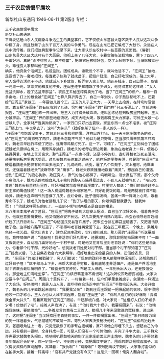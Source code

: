 ### 三千农民愤恨平鹰坟
新华社山东通讯
1946-06-11
第2版()
专栏：

    三千农民愤恨平鹰坟
    新华社山东通讯
    平鹰坟这是山东人民翻身斗争活生生的典型事件，它不仅使山东莒县大店区数千人民从这次斗争中翻了身，而且鼓舞了山东千百万人民的斗争勇气。现在在山东已把它编成了大鼓书，永远在人民中流传着。我们把这典型事件记录下来，让大家认识在农村中一些恶霸的真面貌。（编者）
    山东莒县大店区大店村有个大恶霸，他祖上坐了几任大官，专靠贪赃枉法刮地皮，置下了四万八千亩好地。真是“杀不得穷人，积不得富”，把佃农压榨得好苦，吃了上顿愁下顿，当掉棉被赎＠头，难怪穷人家都叫他“庄阎王”。
    确实，他真象个活阎王，私设监狱，团练成兵，谁敢说个不字，就叫他活不了。“庄阎王”抽地，是耍惯了的一套老把戏，每当麦子快熟了就找岔子，把佃户赶走，自己好吃现成的，碰上欠年，穷人饿得连活也干不动，他就派人下乡放债，折弄穷人家土地。他还开钱庄，自己出票子，取钱一元顶一元，拿票买他粮食他不要，庄阎王还不知糟蹋了多少妇女，他竟得意的这样说：“女人是盆洗脚水，蹬了这盆来那盆”。农民王五给压榨得卖光了地，当了“庄阎王”的佃户，租种一百多亩地，打上的粮食被“庄阎王”七算八算折弄去了，自己一年到头，＠子熬饼都吃不上，还要给“庄阎王”家做工，一年要做几百个工。王五的儿子王大力，一天早上去拾粪，在转弯时没留意，粪叉把“庄阎王”的石灰墙划了几道，恰巧被“庄阎王”的“看门狗”何三爷碰上了，立刻进去报告，“庄阎王”和团练一齐出来，把王大力打得头破血流，还叫团练给拉到板房里押起来。王大力被押后，“庄阎王”养的那些地痞流氓，成天大吃大喝，饭钱都得王大力家拿。可怜王大娘一心想赎儿子，全家财产连黄狗都卖了，一家四口只好出去要饭。家里东西一点也不准拿，被“庄阎王”锁上门，牛也牵去了。这叫“大抹头”（就好象杀了佃户一家人的头一样）。
    “庄阎王”吃饱饭没事干，常领着何三爷和他的鹰、洋狗出外打猎，有一天王家庄魏老头的鸡，给“庄阎王”的鹰抓死了两只，魏老头怎能不气呢？他以为是只野鹰，正当那只鹰来抓第三只鸡时，魏老汉举起竹竿使了把劲，连鹰带鸡都打死了。这一下，可糟了，“庄阎王”立刻纠合了团练把魏老头捆绑在树上，用鞭浑身抽打，魏老头的老母在旁边跪着，象抽在她老身上一样，使她心痛得哭着，在地上苦苦哀求，那“庄阎王”一点也不理，还是不停的打，直打得魏老汉死去活来，还要拖到板房里去活受罪。过几天魏老头终算活过来了，他在板房里整天哭，可是那“庄阎王”又硬逼着魏老头把仅有的三亩多地卖了，扎成纸鸡、纸兔，雇了八个吹鼓手，买上棺材，给鹰出殡。还强逼着魏老头“披麻带孝”哭“鹰爹”，魏老头跌跌撞撞地跟着“鹰灵”，想起自己的遭遇，想到“庄阎王”的狼心狗肺，欺压穷人，直气的他心都碎了，呜咽啼泣，泪水直往下流。那个父母不痛他儿子，魏老头的老娘自从儿子挨打的那天心痛得晕过去，不到几天就被气死了。“哑巴吃黄莲”魏老头有苦往肚里吞，只好用破席包着把老母埋葬了。村里穷人都说：“俺们的命还赶不上财主家的鹰值钱呢”！这一场人祸逼得魏老头倾家荡产，只好走要饭的路，可是两腿被打得不能动弹，魏老头吞声咽气的苦撑了几天，皮烂骨痛，肚子饿得发响，苦痛一阵一阵涌上心来，眼看寿命不长了，魏老头对他老婆和儿子说：“到了讲理的那天，你娘俩要替我报仇，替我伸冤！！”他就这样冤枉的死了，一直到不喘气时两眼还是白白的瞪着。
    三八年日本鬼子占了莒县，“庄阎王”把鬼子请到大店安上据点，自己当了汉奸区长，借着鬼子势力，他就任意要捐要税，他又怕据点安不长远，好几次要鬼子扫荡八路军。朱玄仓领导老百姓组织起了抗日游击队，“庄阎王”勾结国民党县官许黑子，把朱玄仓装在麻袋里暗害了，又把游击队缴了枪。这事给八路军知道了，不忍得叫老百姓再受苦下去，就在四三年夏天一个晚上，乘着月色经一夜苦战，把大店克复了，建立起民主政府，实行减租减息。那万恶的“庄阎王”听说要减租，竟吓唬佃户说：“造反啦！我养活你们好几辈子，还要减租，那我非把地抽回来不可！”一面又假装进步，自动租几亩好地给一个村干部，可是他又在背后里对老百姓说：“你们这些是白出力，你看那个村干部，光种好地”。想挑拨老百姓反对村干部。但当那个村干部知道了“庄阎王”捣鬼以后，马上召集农救会向大家解释，把好地拿出来给最穷的人种，还借给农具、贷款。“庄阎王”的鬼计被戳破了，穷人们都说：“现在的政府不象从前那样欺压俺们，还帮助俺们过好日子哩！”区干部马上下乡，来帮大家追寻穷根，看到底地主养活佃户，还是佃户养活地主呢？农救会最后搞明白了，“粮食是农民种的，布是工人织的，一年到头出大力，还是挨饿受冻，那些地主们清吃坐穿”。“庄阎王”的横行霸道谁不痛恨呢！这次听说区政府要减租，大家决定要斗争“庄阎王”。周围几十里传开了，一村接着一村，佃户们手里拿着旗子，象潮水一样涌进了大会场，好热闹呵！真是人山人海，直吓得在会场正中的“庄阎王”不敢抬起头来。大会开始了，魏老头的儿子直跳起来高叫：“我要我父亲”！跑到庄阎王跟前一把揪起他的衣领，恨不得把他咬一口才称心，王大力也从人堆中跳起来，指着“庄阎王”说：“你的八棍打的我好痛啊！弄得我全家大抹头”，说着直跑到“庄阎王”跟前，举起那根八棍，对大家说：“这棍打人打的不知多少哪！给他折了吧”。接着人声鼎沸了，有说：“他打我六十棍子，我要捞回来”。有说：“他糟蹋我妹妹，要他偿命”。……争着发言的竟有二三百人，都把几十年来没敢说的冤枉事，说出来了，这时把“庄阎王”当汉奸欺压老百姓的事实，一件一件都揭露出来，“庄阎王”象只精疲力竭的狗一样埋着头，气息嘘嘘的不敢啃一声。等到大家表决要枪决他时，“庄阎王”偷偷的抬起头来，张起眼角往上一看，只见无数旗子和手臂在摇幌着，直吓得他立即埋下头去，想起自己的命运，只有眼前一霎时，全身抖成一团，可是人们没有一个可怜他的。开完了斗争大会，三千群众齐声要求替魏老头报仇，唢呐喇叭锣鼓喧天的到了王家庄前面三声土炮响，魏老头的儿子带领着青年举起＠头铲子，你一铲我一铲，不到两分钟，竟把鹰坟平毁了。围观的群众摇幌着旗子，高兴得发疯样的直跳起来，高喊着：“报仇啊”！“翻身啊”！等到把鹰坟平毁时，大家象打雷似的在拍手大笑，接着一阵高呼：“没有共产党就没有今天”！这是头一回啊！俺穷人翻身啦”。
